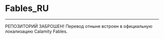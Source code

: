 # Fables_RU

-------------

РЕПОЗИТОРИЙ ЗАБРОШЕН! Перевод отныне встроен в официальную локализацию Calamity Fables.
